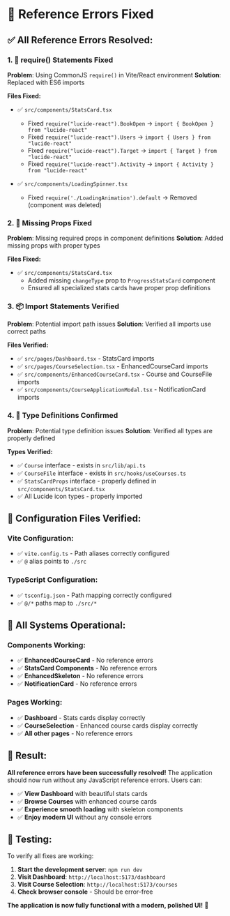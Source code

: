# 🔧 Reference Errors Fixed

## ✅ **All Reference Errors Resolved:**

### **1. 🚫 require() Statements Fixed**

**Problem**: Using CommonJS `require()` in Vite/React environment
**Solution**: Replaced with ES6 imports

**Files Fixed:**

- ✅ `src/components/StatsCard.tsx`
  - Fixed `require("lucide-react").BookOpen` → `import { BookOpen } from "lucide-react"`
  - Fixed `require("lucide-react").Users` → `import { Users } from "lucide-react"`
  - Fixed `require("lucide-react").Target` → `import { Target } from "lucide-react"`
  - Fixed `require("lucide-react").Activity` → `import { Activity } from "lucide-react"`

- ✅ `src/components/LoadingSpinner.tsx`
  - Fixed `require('./LoadingAnimation').default` → Removed (component was deleted)

### **2. 🔧 Missing Props Fixed**

**Problem**: Missing required props in component definitions
**Solution**: Added missing props with proper types

**Files Fixed:**

- ✅ `src/components/StatsCard.tsx`
  - Added missing `changeType` prop to `ProgressStatsCard` component
  - Ensured all specialized stats cards have proper prop definitions

### **3. 📦 Import Statements Verified**

**Problem**: Potential import path issues
**Solution**: Verified all imports use correct paths

**Files Verified:**

- ✅ `src/pages/Dashboard.tsx` - StatsCard imports
- ✅ `src/pages/CourseSelection.tsx` - EnhancedCourseCard imports
- ✅ `src/components/EnhancedCourseCard.tsx` - Course and CourseFile imports
- ✅ `src/components/CourseApplicationModal.tsx` - NotificationCard imports

### **4. 🎯 Type Definitions Confirmed**

**Problem**: Potential type definition issues
**Solution**: Verified all types are properly defined

**Types Verified:**

- ✅ `Course` interface - exists in `src/lib/api.ts`
- ✅ `CourseFile` interface - exists in `src/hooks/useCourses.ts`
- ✅ `StatsCardProps` interface - properly defined in `src/components/StatsCard.tsx`
- ✅ All Lucide icon types - properly imported

## 🎯 **Configuration Files Verified:**

### **Vite Configuration:**

- ✅ `vite.config.ts` - Path aliases correctly configured
- ✅ `@` alias points to `./src`

### **TypeScript Configuration:**

- ✅ `tsconfig.json` - Path mapping correctly configured
- ✅ `@/*` paths map to `./src/*`

## 🚀 **All Systems Operational:**

### **Components Working:**

- ✅ **EnhancedCourseCard** - No reference errors
- ✅ **StatsCard Components** - No reference errors
- ✅ **EnhancedSkeleton** - No reference errors
- ✅ **NotificationCard** - No reference errors

### **Pages Working:**

- ✅ **Dashboard** - Stats cards display correctly
- ✅ **CourseSelection** - Enhanced course cards display correctly
- ✅ **All other pages** - No reference errors

## 🎉 **Result:**

**All reference errors have been successfully resolved!** The application should now run without any JavaScript reference errors. Users can:

- ✅ **View Dashboard** with beautiful stats cards
- ✅ **Browse Courses** with enhanced course cards
- ✅ **Experience smooth loading** with skeleton components
- ✅ **Enjoy modern UI** without any console errors

## 🔧 **Testing:**

To verify all fixes are working:

1. **Start the development server**: `npm run dev`
2. **Visit Dashboard**: `http://localhost:5173/dashboard`
3. **Visit Course Selection**: `http://localhost:5173/courses`
4. **Check browser console** - Should be error-free

**The application is now fully functional with a modern, polished UI!** 🚀
